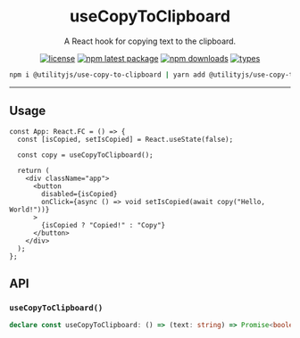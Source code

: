 <div align="center">
  <h1 align="center">
    useCopyToClipboard
  </h1>
</div>

<div align="center">

A React hook for copying text to the clipboard.

[![license](https://img.shields.io/github/license/mimshins/utilityjs?color=212121&style=for-the-badge)](https://github.com/mimshins/utilityjs/blob/main/LICENSE)
[![npm latest package](https://img.shields.io/npm/v/@utilityjs/use-copy-to-clipboard?color=212121&style=for-the-badge)](https://www.npmjs.com/package/@utilityjs/use-copy-to-clipboard)
[![npm downloads](https://img.shields.io/npm/dm/@utilityjs/use-copy-to-clipboard?color=212121&style=for-the-badge)](https://www.npmjs.com/package/@utilityjs/use-copy-to-clipboard)
[![types](https://img.shields.io/npm/types/@utilityjs/use-copy-to-clipboard?color=212121&style=for-the-badge)](https://www.npmjs.com/package/@utilityjs/use-copy-to-clipboard)

```bash
npm i @utilityjs/use-copy-to-clipboard | yarn add @utilityjs/use-copy-to-clipboard
```

</div>

<hr>

## Usage

```tsx
const App: React.FC = () => {
  const [isCopied, setIsCopied] = React.useState(false);

  const copy = useCopyToClipboard();

  return (
    <div className="app">
      <button
        disabled={isCopied}
        onClick={async () => void setIsCopied(await copy("Hello, World!"))}
      >
        {isCopied ? "Copied!" : "Copy"}
      </button>
    </div>
  );
};
```

## API

### `useCopyToClipboard()`

```ts
declare const useCopyToClipboard: () => (text: string) => Promise<boolean>;
```
